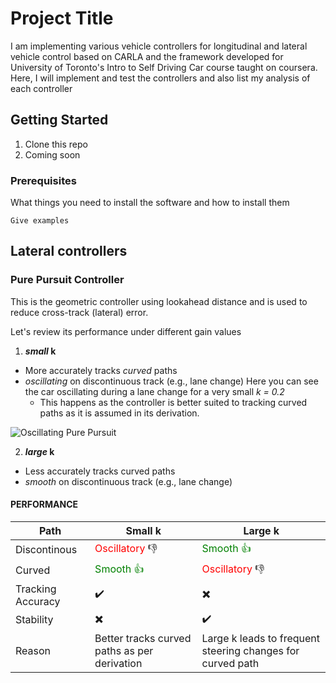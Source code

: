 # Project Title

I am implementing various vehicle controllers for longitudinal and lateral vehicle control based on CARLA and the framework developed for University of Toronto's Intro to Self Driving Car course taught on coursera.
Here, I will implement and test the controllers and also list my analysis of each controller

## Getting Started

1. Clone this repo
2. Coming soon

### Prerequisites

What things you need to install the software and how to install them

```
Give examples
```

## Lateral controllers

### Pure Pursuit Controller

This is the geometric controller using lookahead distance and is used to reduce cross-track (lateral) error.

Let's review its performance under different gain values

1. __*small* k__
  * More accurately tracks *curved* paths
  * *oscillating* on discontinuous track (e.g., lane change)
  Here you can see the car oscillating during a lane change for a very small *k = 0.2*
    * This happens as the controller is better suited to tracking curved paths as it is assumed in its derivation.

  ![Oscillating Pure Pursuit](/img/pp_k_small.gif)


2. __*large* k__
  * Less accurately tracks curved paths
  * *smooth* on discontinuous track (e.g., lane change)

#### PERFORMANCE

| Path         | Small k                                      | Large k                                                    |
|--------------|----------------------------------------------|------------------------------------------------------------|
| Discontinous | <span style="color:red">Oscillatory</span>   :thumbsdown:                                | <span style="color:green">Smooth :thumbsup:</span>                                                    |
| Curved       | <span style="color:green">Smooth :thumbsup:</span>                                       | <span style="color:red">Oscillatory</span> :thumbsdown:                                               |
| Tracking Accuracy | :heavy_check_mark: | :heavy_multiplication_x: |
| Stability        | :heavy_multiplication_x: | :heavy_check_mark: |
| Reason       | Better tracks curved paths as per derivation | Large k leads to frequent steering changes for curved path |

<!--
Say what the step will be

```
Give the example
```

And repeat

```
until finished
```

End with an example of getting some data out of the system or using it for a little demo

## Running the tests

Explain how to run the automated tests for this system

### Break down into end to end tests

Explain what these tests test and why

```
Give an example
```

### And coding style tests

Explain what these tests test and why

```
Give an example
```

## Deployment

Add additional notes about how to deploy this on a live system

## Built With

* [Dropwizard](http://www.dropwizard.io/1.0.2/docs/) - The web framework used
* [Maven](https://maven.apache.org/) - Dependency Management
* [ROME](https://rometools.github.io/rome/) - Used to generate RSS Feeds

## Contributing

Please read [CONTRIBUTING.md](https://gist.github.com/PurpleBooth/b24679402957c63ec426) for details on our code of conduct, and the process for submitting pull requests to us.

## Versioning

We use [SemVer](http://semver.org/) for versioning. For the versions available, see the [tags on this repository](https://github.com/your/project/tags).

## Authors

* **Billie Thompson** - *Initial work* - [PurpleBooth](https://github.com/PurpleBooth)

See also the list of [contributors](https://github.com/your/project/contributors) who participated in this project.

## License

This project is licensed under the MIT License - see the [LICENSE.md](LICENSE.md) file for details

## Acknowledgments

* Hat tip to anyone whose code was used
* Inspiration
* etc
-->
